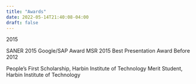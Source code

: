 ```yaml
---
title: "Awards"
date: 2022-05-14T21:40:08-04:00
draft: false
---
```


2015

SANER 2015 Google/SAP Award
MSR 2015 Best Presentation Award
Before 2012

People’s First Scholarship, Harbin Institute of Technology
Merit Student, Harbin Institute of Technology
